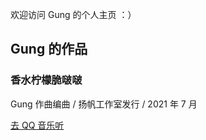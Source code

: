 
欢迎访问 Gung 的个人主页 ：）

## Gung 的作品

### 香水柠檬脆啵啵

Gung 作曲编曲 / 扬帆工作室发行 / 2021 年 7 月

[去 QQ 音乐听](https://c.y.qq.com/base/fcgi-bin/u?__=Zf8mNb4o)   




